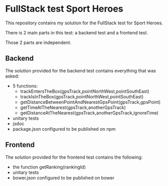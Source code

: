 FullStack test Sport Heroes
=========

This repository contains my solution for the FullStack test for Sport Heroes.

There is 2 main parts in this test: a backend test and a frontend test.

Those 2 parts are independent.

## Backend

The solution provided for the backend test contains everything that was asked:
+ 5 functions:
  - trackEntersTheBox(gpsTrack,pointNorthWest,pointSouthEast)
  - trackIsInTheBox(gpsTrack,pointNorthWest,pointSouthEast)
  - getDistanceBetweenPointAndNearestGpsPoint(gpsTrack,gpsPoint)
  - getTimeAtTheNearest(gpsTrack,anotherGpsTrack)
  - getDistanceAtTheNearest(gpsTrack,anotherGpsTrack,ignoreTime)
+ unitary tests
+ jsdoc
+ package.json configured to be published on npm

## Frontend

The solution provided for the frontend test contains the following:
+ the function getRanking(rankingId)
+ unitary tests
+ bower.json configured to be published on bower
